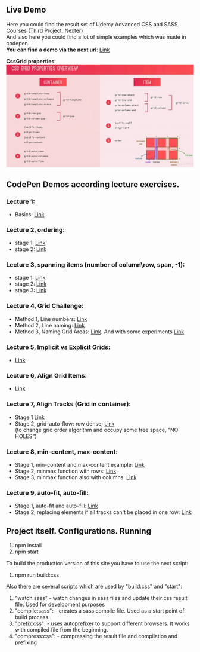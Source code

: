 ## Live Demo
Here you could find the result set of Udemy Advanced CSS and SASS Courses (Third Project, Nexter)  
And also here you could find a lot of simple examples which was made in codepen.  
**You can find a demo via the next url**: [Link](https://glareone.github.io/Advanced-CSSGrid-Nexter-FrontEnd-Portfolio-Project)

**CssGrid properties**:  
![alt text](img/cssGrid_properties.jpg)

## CodePen Demos according lecture exercises.

### Lecture 1:
* Basics: [Link](https://codepen.io/Glareone/pen/bXBzMx)

### Lecture 2, ordering:
* stage 1: [Link](https://codepen.io/Glareone/pen/PMbvye)
* stage 2: [Link](https://codepen.io/Glareone/pen/bXByPz)

### Lecture 3, spanning items (number of column\row, span, -1):
* stage 1: [Link](https://codepen.io/Glareone/pen/eqBwNJ)
* stage 2: [Link](https://codepen.io/Glareone/pen/QeGXye)
* stage 3: [Link](https://codepen.io/Glareone/pen/zgoVKN)

### Lecture 4, Grid Challenge:
* Method 1, Line numbers: [Link](https://codepen.io/Glareone/pen/QeGXrj)
* Method 2, Line naming: [Link](https://codepen.io/Glareone/pen/qeRBjV)
* Method 3, Naming Grid Areas:  [Link](https://codepen.io/Glareone/pen/rXjNrm). And with some experiments [Link](https://codepen.io/Glareone/pen/bXgGZd)

### Lecture 5, Implicit vs Explicit Grids:
* [Link](https://codepen.io/Glareone/pen/wVgBvK)

### Lecture 6, Align Grid Items:
* [Link](https://codepen.io/Glareone/pen/gVgbmp)

### Lecture 7, Align Tracks (Grid in container):
*  Stage 1 [Link](https://codepen.io/Glareone/pen/MNJYqG)
* Stage 2, grid-auto-flow: row dense; [Link](https://codepen.io/Glareone/pen/ZgLYZq)  
(to change grid order algorithm and occupy some free space, "NO HOLES")

### Lecture 8, min-content, max-content:
* Stage 1, min-content and max-content example: [Link](https://codepen.io/Glareone/pen/QedbaZ)
* Stage 2, minmax function with rows: [Link](https://codepen.io/Glareone/pen/BXpNqP)
* Stage 3, minmax function also with columns: [Link](https://codepen.io/Glareone/pen/Xvpbyb)

### Lecture 9, auto-fit, auto-fill:
* Stage 1, auto-fit and auto-fill: [Link](https://codepen.io/Glareone/pen/EqZjqy?editors=1100)
* Stage 2, replacing elements if all tracks can't be placed in one row: [Link](https://codepen.io/Glareone/pen/MNJaww)

## Project itself. Configurations. Running
1. npm install
2. npm start

To build the production version of this site you have to use the next script:
1. npm run build:css

Also there are several scripts which are used by "build:css" and "start":
1. "watch:sass" - watch changes in sass files and update their css result file. Used for development purposes
2. "compile:sass": - creates a sass compile file. Used as a start point of build process.
3. "prefix:css": - uses autoprefixer to support different browsers. It works with compiled file from the beginning.
4. "compress:css": - compressing the result file and compilation and prefixing
